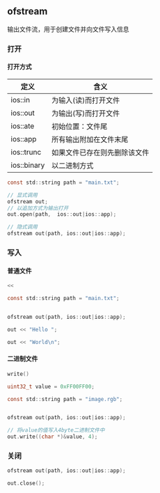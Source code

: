 <!--
 * @Description: 
 * @Version: 1.0
 * @Author: DaLao
 * @Email: dalao_li@163.com
 * @Date: 2022-08-22 23:06:24
 * @LastEditors: DaLao
 * @LastEditTime: 2022-08-23 23:24:56
-->

## ofstream

输出文件流，用于创建文件并向文件写入信息


### 打开

#### 打开方式

| 定义        | 含义                         |
| ----------- | ---------------------------- |
| ios::in     | 为输入(读)而打开文件         |
| ios::out    | 为输出(写)而打开文件         |
| ios::ate    | 初始位置：文件尾             |
| ios::app    | 所有输出附加在文件末尾       |
| ios::trunc  | 如果文件已存在则先删除该文件 |
| ios::binary | 以二进制方式                 |

```c
const std::string path = "main.txt";

// 显式调用
ofstream out;
// 以追加方式为输出打开
out.open(path,  ios::out|ios::app);

// 隐式调用
ofstream out(path, ios::out|ios::app);
```


### 写入



#### 普通文件

```c
<<
```

```c
const std::string path = "main.txt";


ofstream out(path, ios::out|ios::app);

out << "Hello ";

out << "World\n";
```

#### 二进制文件

```c
write()
```

```c
uint32_t value = 0xFF00FF00;

const std::string path = "image.rgb";


ofstream out(path, ios::out|ios::app);

// 将value的值写入4byte二进制文件中
out.write((char *)&value, 4);

```


### 关闭

```c
ofstream out(path, ios::out|ios::app);

out.close();
```
